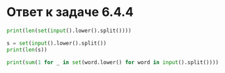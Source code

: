 # Ответ к задаче 6.4.4

```python
print(len(set(input().lower().split())))
```

```python
s = set(input().lower().split())
print(len(s))
```

```python
print(sum(1 for _ in set(word.lower() for word in input().split())))
```
